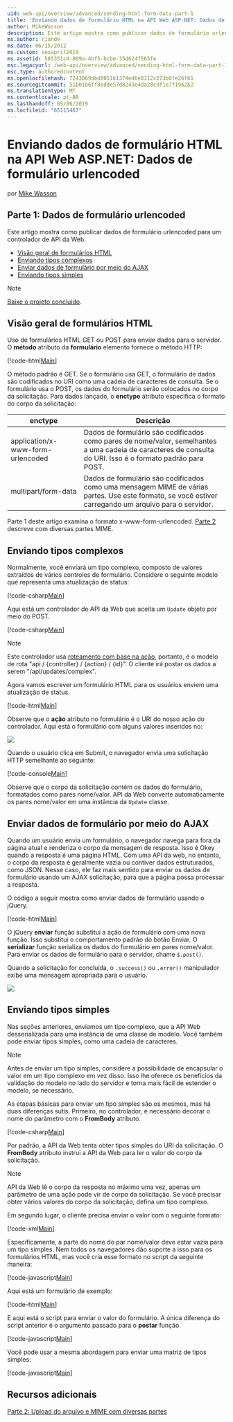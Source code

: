 ```yaml
---
uid: web-api/overview/advanced/sending-html-form-data-part-1
title: 'Enviando dados de formulário HTML na API Web ASP.NET: Dados de formulário urlencoded - ASP.NET 4.x'
author: MikeWasson
description: Este artigo mostra como publicar dados de formulário urlencoded a um controlador de API da Web com ASP.NET 4. x
ms.author: riande
ms.date: 06/15/2012
ms.custom: seoapril2019
ms.assetid: 585351c4-809a-4bf5-bcbe-35d624f565fe
msc.legacyurl: /web-api/overview/advanced/sending-html-form-data-part-1
msc.type: authoredcontent
ms.openlocfilehash: 7243069dbd8051b1374ed6e0112c273b8fe26f61
ms.sourcegitcommit: 51b01b6ff8edde57d8243e4da28c9f1e7f1962b2
ms.translationtype: MT
ms.contentlocale: pt-BR
ms.lasthandoff: 05/06/2019
ms.locfileid: "65115467"
---
```

# <a name="sending-html-form-data-in-aspnet-web-api-form-urlencoded-data"></a>Enviando dados de formulário HTML na API Web ASP.NET: Dados de formulário urlencoded

por [Mike Wasson](https://github.com/MikeWasson)

## <a name="part-1-form-urlencoded-data"></a>Parte 1: Dados de formulário urlencoded

Este artigo mostra como publicar dados de formulário urlencoded para um controlador de API da Web.

- [Visão geral de formulários HTML](#overview_of_html_forms)
- [Enviando tipos complexos](#sending_complex_types)
- [Enviar dados de formulário por meio do AJAX](#sending_form_data_via_ajax)
- [Enviando tipos simples](#sending_simple_types)

> [!NOTE]
> [Baixe o projeto concluído](https://code.msdn.microsoft.com/ASPNET-Web-API-Sending-a6f9d007).

<a id="overview_of_html_forms"></a>
## <a name="overview-of-html-forms"></a>Visão geral de formulários HTML

Uso de formulários HTML GET ou POST para enviar dados para o servidor. O **método** atributo da **formulário** elemento fornece o método HTTP:

[!code-html[Main](sending-html-form-data-part-1/samples/sample1.html)]

O método padrão é GET. Se o formulário usa GET, o formulário de dados são codificados no URI como uma cadeia de caracteres de consulta. Se o formulário usa o POST, os dados do formulário serão colocados no corpo da solicitação. Para dados lançado, o **enctype** atributo especifica o formato do corpo da solicitação:

| enctype | Descrição |
| --- | --- |
| application/x-www-form-urlencoded | Dados de formulário são codificados como pares de nome/valor, semelhantes a uma cadeia de caracteres de consulta do URI. Isso é o formato padrão para POST. |
| multipart/form-data | Dados de formulário são codificados como uma mensagem MIME de várias partes. Use este formato, se você estiver carregando um arquivo para o servidor. |

Parte 1 deste artigo examina o formato x-www-form-urlencoded. [Parte 2](sending-html-form-data-part-2.md) descreve com diversas partes MIME.

<a id="sending_complex_types"></a>
## <a name="sending-complex-types"></a>Enviando tipos complexos

Normalmente, você enviará um tipo complexo, composto de valores extraídos de vários controles de formulário. Considere o seguinte modelo que representa uma atualização de status:

[!code-csharp[Main](sending-html-form-data-part-1/samples/sample2.cs)]

Aqui está um controlador de API da Web que aceita um `Update` objeto por meio do POST.

[!code-csharp[Main](sending-html-form-data-part-1/samples/sample3.cs)]

> [!NOTE]
> Este controlador usa [roteamento com base na ação](../web-api-routing-and-actions/routing-in-aspnet-web-api.md#routing_by_action_name), portanto, é o modelo de rota &quot;api / {controller} / {action} / {id}&quot;. O cliente irá postar os dados a serem &quot;/api/updates/complex&quot;.

Agora vamos escrever um formulário HTML para os usuários enviem uma atualização de status.

[!code-html[Main](sending-html-form-data-part-1/samples/sample4.html)]

Observe que o **ação** atributo no formulário é o URI do nosso ação do controlador. Aqui está o formulário com alguns valores inseridos no:

![](sending-html-form-data-part-1/_static/image1.png)

Quando o usuário clica em Submit, o navegador envia uma solicitação HTTP semelhante ao seguinte:

[!code-console[Main](sending-html-form-data-part-1/samples/sample5.cmd)]

Observe que o corpo da solicitação contém os dados do formulário, formatados como pares nome/valor. API da Web converte automaticamente os pares nome/valor em uma instância da `Update` classe.

<a id="sending_form_data_via_ajax"></a>
## <a name="sending-form-data-via-ajax"></a>Enviar dados de formulário por meio do AJAX

Quando um usuário envia um formulário, o navegador navega para fora da página atual e renderiza o corpo da mensagem de resposta. Isso é Okey quando a resposta é uma página HTML. Com uma API da web, no entanto, o corpo da resposta é geralmente vazia ou contiver dados estruturados, como JSON. Nesse caso, ele faz mais sentido para enviar os dados de formulário usando um AJAX solicitação, para que a página possa processar a resposta.

O código a seguir mostra como enviar dados de formulário usando o jQuery.

[!code-html[Main](sending-html-form-data-part-1/samples/sample6.html)]

O jQuery **enviar** função substitui a ação de formulário com uma nova função. Isso substitui o comportamento padrão do botão Enviar. O **serializar** função serializa os dados do formulário em pares nome/valor. Para enviar os dados de formulário para o servidor, chame `$.post()`.

Quando a solicitação for concluída, o `.success()` ou `.error()` manipulador exibe uma mensagem apropriada para o usuário.

![](sending-html-form-data-part-1/_static/image2.png)

<a id="sending_simple_types"></a>
## <a name="sending-simple-types"></a>Enviando tipos simples

Nas seções anteriores, enviamos um tipo complexo, que a API Web desserializada para uma instância de uma classe de modelo. Você também pode enviar tipos simples, como uma cadeia de caracteres.

> [!NOTE]
> Antes de enviar um tipo simples, considere a possibilidade de encapsular o valor em um tipo complexo em vez disso. Isso lhe oferece os benefícios da validação do modelo no lado do servidor e torna mais fácil de estender o modelo, se necessário.

As etapas básicas para enviar um tipo simples são os mesmos, mas há duas diferenças sutis. Primeiro, no controlador, é necessário decorar o nome do parâmetro com o **FromBody** atributo.

[!code-csharp[Main](sending-html-form-data-part-1/samples/sample7.cs?highlight=3)]

Por padrão, a API da Web tenta obter tipos simples do URI da solicitação. O **FromBody** atributo instrui a API da Web para ler o valor do corpo da solicitação.

> [!NOTE]
> API da Web lê o corpo da resposta no máximo uma vez, apenas um parâmetro de uma ação pode vir de corpo da solicitação. Se você precisar obter vários valores do corpo da solicitação, defina um tipo complexo.

Em segundo lugar, o cliente precisa enviar o valor com o seguinte formato:

[!code-xml[Main](sending-html-form-data-part-1/samples/sample8.xml)]

Especificamente, a parte do nome do par nome/valor deve estar vazia para um tipo simples. Nem todos os navegadores dão suporte a isso para os formulários HTML, mas você cria esse formato no script da seguinte maneira:

[!code-javascript[Main](sending-html-form-data-part-1/samples/sample9.js)]

Aqui está um formulário de exemplo:

[!code-html[Main](sending-html-form-data-part-1/samples/sample10.html)]

E aqui está o script para enviar o valor do formulário. A única diferença do script anterior é o argumento passado para o **postar** função.

[!code-javascript[Main](sending-html-form-data-part-1/samples/sample11.js?highlight=2)]

Você pode usar a mesma abordagem para enviar uma matriz de tipos simples:

[!code-javascript[Main](sending-html-form-data-part-1/samples/sample12.js)]

## <a name="additional-resources"></a>Recursos adicionais

[Parte 2: Upload do arquivo e MIME com diversas partes](sending-html-form-data-part-2.md)
